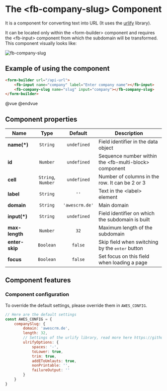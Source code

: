# The &lt;fb-company-slug&gt; Component

It is a component for converting text into URL (It uses the [urlify](https://github.com/Gottox/node-urlify) library).

It can be located only within the &lt;form-builder&gt; component and requires the &lt;fb-input&gt; component from which the subdomain will be transformed. This component visually looks like:

![fb-company-slug](https://storage.googleapis.com/static.awes.io/docs/fb-company-slug.gif)


## <a name="fbcs-example"></a> Example of using the component

```html
<form-builder url="/api-url">
    <fb-input name="company" label="Enter company name"></fb-input>
    <fb-company-slug name="slug" input="company"></fb-company-slug>
</form-builder>
```
@vue
<form-builder url="/api-url">
    <fb-input name="company" label="Enter company name"></fb-input>
    <fb-company-slug name="slug" input="company"></fb-company-slug>
</form-builder>
@endvue


## Component properties

| Name                | Type               | Default             | Description                                       |
|---------------------|:------------------:|:-------------------:|---------------------------------------------------|
| **name(*)**         | `String`           | `undefined`         | Field identifier in the data object               |
| **id**              | `Number`           | `undefined`         | Sequence number within the &lt;fb-multi-block&gt; component    |
| **cell**            | `String`, `Number` | `undefined`         | Number of columns in the row. It can be 2 or 3    |
| **label**           | `String`           | `''`                | Text in the &lt;label&gt; element                 |
| **domain**          | `String`           | `'awescrm.de'`      | Main domain                                       |
| **input(*)**        | `String`           | `undefined`         | Field identifier on which the subdomain is built  |
| **max-length**      | `Number`           | `32`                | Maximum length of the subdomain                   |
| **enter-skip**      | `Boolean`          | `false`             | Skip field when switching by the <kbd>enter</kbd> button |
| **focus**           | `Boolean`          | `false`             | Set focus on this field when loading a page       |


## Component features

### Component configuration

To override the default settings, please override them in `AWES_CONFIG`.

```javascript
// Here are the default settings
const AWES_CONFIG = {
    companySlug: {
        domain: 'awescrm.de',
        length: 32,
        // Settings of the urlify library, read more here https://github.com/Gottox/node-urlify#browser-1
        ulrifyOptions: {
            spaces: '-',
            toLower: true,
            trim: true,
            addEToUmlauts: true,
            nonPrintable: '',
            failureOutput: ''
        }
    }
}
```